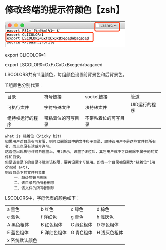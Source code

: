 # **修改终端的提示符颜色【zsh】**

![](/assets/macbook-终端-提示符-1.png)

export CLICOLOR=1

export LSCOLORS=GxFxCxDxBxegedabagaced

LSCOLORS共有11组颜色，每组颜色设置前背景色和后背景色。

11组颜色分别代表：

|  |  |  |  |
| --- | --- | --- | --- |
| 目录 | 符号链接 | socket链接 | 管道 |
| 可执行文件 | 字符特殊文件 | 块特殊文件 | UID运行的程序 |
| 组特权运行的程序 | 带粘着位的可写目录 | 不带粘着位的可写目录 |  |

```
what is 粘着位（Sticky bit）
如果用户对目录有写权限，则可以删除其中的文件和子目录，即使该用户不是这些文件的所有者，而且也没有读或写许可。
粘着位出现执行许可的位置上，用t表示，设置了该位后，其它用户就不可以删除不属于他的文件和目录。
但是该目录下的目录不继承该权限，要再设置才可使用。即当一个目录被设置为"粘着位"(用chmod a+t),
则该目录下的文件只能由
    一、超级管理员删除
    二、该目录的所有者删除
    三、该文件的所有者删除
```

LSCOLORS中，字母代表的颜色如下：

|  |  |  |  |
| --- | --- | --- | --- |
| a 黑色 | b 红色 | c 绿色 | d 棕色 |
| e 蓝色 | f 洋红色 | g 青色 | h 浅灰色 |
| A 黑色粗体 | B 红色粗体 | C 绿色粗体 | D 棕色粗体 |
| E 蓝色粗体 | F 洋红色粗体 | G 青色粗体 | H 浅灰色粗体 |
| x 系统默认颜色 |  |  |  |



